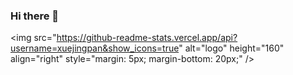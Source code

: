 ### Hi there 👋

<img src="https://github-readme-stats.vercel.app/api?username=xuejingpan&show_icons=true" alt="logo" height="160" align="right" style="margin: 5px; margin-bottom: 20px;" /\>
<!--
**xuejingpan/xuejingpan** is a ✨ _special_ ✨ repository because its `README.md` (this file) appears on your GitHub profile.

Here are some ideas to get you started:

- 🔭 I’m currently working on ...
- 🌱 I’m currently learning ...
- 👯 I’m looking to collaborate on ...
- 🤔 I’m looking for help with ...
- 💬 Ask me about ...
- 📫 How to reach me: ...
- 😄 Pronouns: ...
- ⚡ Fun fact: ...
-->
